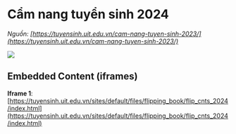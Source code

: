 # Cẩm nang tuyển sinh 2024

_Nguồn: [https://tuyensinh.uit.edu.vn/cam-nang-tuyen-sinh-2023/](https://tuyensinh.uit.edu.vn/cam-nang-tuyen-sinh-2023/)_

![](https://tuyensinh.uit.edu.vn/sites/default/files/uploads/images/202302/z4111740277884_d98b30cdb85555f735d0f005e2bd159c_0.jpg)

## Embedded Content (iframes)

**Iframe 1**: [https://tuyensinh.uit.edu.vn/sites/default/files/flipping_book/flip_cnts_2024/index.html](https://tuyensinh.uit.edu.vn/sites/default/files/flipping_book/flip_cnts_2024/index.html)